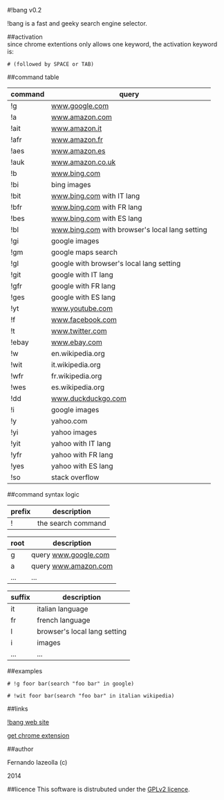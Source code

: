 #!bang v0.2 

!bang is a fast and geeky search engine selector.
	
	
##activation	
since chrome extentions only allows one keyword, the activation keyword is:

	# (followed by SPACE or TAB)

##command table	

| command | query                                         |
|---------|-----------------------------------------------|
| !g      | www.google.com                                |
| !a      | www.amazon.com                                |
| !ait    | www.amazon.it                                 |
| !afr    | www.amazon.fr                                 |
| !aes    | www.amazon.es                                 |
| !auk    | www.amazon.co.uk                              |
| !b      | www.bing.com                                  |
| !bi     | bing images                                   |
| !bit    | www.bing.com with IT lang                     |
| !bfr    | www.bing.com with FR lang                     |
| !bes    | www.bing.com with ES lang                     |
| !bl     | www.bing.com with browser's local lang setting|
| !gi     | google images                                 |
| !gm     | google maps search                            |
| !gl     | google with browser's local lang setting      |
| !git    | google with IT lang                           |
| !gfr    | google with FR lang                           |
| !ges    | google with ES lang                           |
| !yt     | www.youtube.com                               |
| !f      | www.facebook.com                              |
| !t      | www.twitter.com                               |
| !ebay   | www.ebay.com                                  |
| !w      | en.wikipedia.org                              |
| !wit    | it.wikipedia.org                              |
| !wfr    | fr.wikipedia.org                              |
| !wes    | es.wikipedia.org                              |
| !dd     | www.duckduckgo.com                            |
| !i      | google images                                 |
| !y      | yahoo.com                                     |
| !yi     | yahoo images                                  |
| !yit    | yahoo with IT lang                            |
| !yfr    | yahoo with FR lang                            |
| !yes    | yahoo with ES lang                            |
| !so     | stack overflow                                |

##command syntax logic

| prefix | description          |
|--------|----------------------|
| !      | the search command   |

| root   | description          |
|--------|----------------------|
| g      | query www.google.com |
| a      | query www.amazon.com |
| ...    | ...                  |

| suffix | description                  |
|--------|------------------------------|
| it     | italian language             |
| fr     | french language              |
| l      | browser's local lang setting |
| i      | images                       |
| ...    | ...                          |


##examples

	# !g foor bar(search "foo bar" in google)

	# !wit foor bar(search "foo bar" in italian wikipedia)
	
##links

[!bang web site](http://www.autistici.org/0xFE/!bang/) 

[get chrome extension](https://chrome.google.com/webstore/detail/bang/igohlmcnpgimdnkkagjjigihnmgeemkj)
    
##author

Fernando Iazeolla (c)

2014

##licence
This software is distrubuted under the [GPLv2 licence](license.md).
